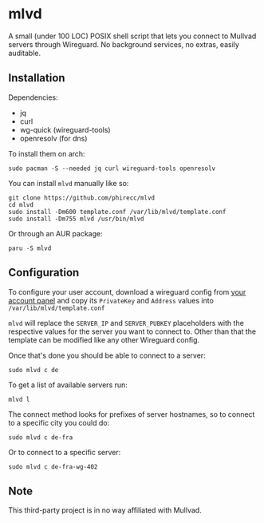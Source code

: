 # mlvd
A small (under 100 LOC) POSIX shell script that lets you connect to Mullvad servers through
Wireguard. No background services, no extras, easily auditable.

## Installation
Dependencies: 

- jq
- curl
- wg-quick (wireguard-tools)
- openresolv (for dns)

To install them on arch:
```
sudo pacman -S --needed jq curl wireguard-tools openresolv
```

You can install `mlvd` manually like so:
```
git clone https://github.com/phirecc/mlvd
cd mlvd
sudo install -Dm600 template.conf /var/lib/mlvd/template.conf
sudo install -Dm755 mlvd /usr/bin/mlvd
```

Or through an AUR package:
```
paru -S mlvd
```

## Configuration
To configure your user account, download a wireguard config from [your account
panel](https://mullvad.net/en/account/#/wireguard-config/) and copy its `PrivateKey` and `Address`
values into `/var/lib/mlvd/template.conf`

`mlvd` will replace the `SERVER_IP` and `SERVER_PUBKEY` placeholders with the respective values for
the server you want to connect to. Other than that the template can be modified like any other
Wireguard config.

Once that's done you should be able to connect to a server:
```
sudo mlvd c de
```

To get a list of available servers run:
```
mlvd l
```

The connect method looks for prefixes of server hostnames, so to connect to a specific city you
could do:
```
sudo mlvd c de-fra
```

Or to connect to a specific server:
```
sudo mlvd c de-fra-wg-402
```

## Note
This third-party project is in no way affiliated with Mullvad.
